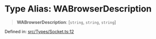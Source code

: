 # Type Alias: WABrowserDescription

> **WABrowserDescription**: \[`string`, `string`, `string`\]

Defined in: [src/Types/Socket.ts:12](https://github.com/Fokusdotid/bail/blob/3bd64a6fd6e8fc52d3ec9ba842534bed26103555/src/Types/Socket.ts#L12)
